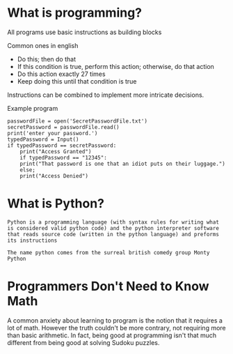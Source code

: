 #  What is programming?
All programs use basic instructions as building blocks

Common ones in english
- Do this; then do that
- If this condition is true, perform this action; otherwise, do that action
- Do this action exactly 27 times
- Keep doing this until that condition is true

Instructions can be combined to implement more intricate decisions.

Example program
```
passwordFile = open('SecretPasswordFile.txt')
secretPassword = passwordFile.read()
print('enter your password.')
typedPassword = Input()
if typedPassword == secretPassword:
	print("Access Granted")
	if typedPassword == "12345":
	print("That password is one that an idiot puts on their luggage.")
	else;
	print("Access Denied")
 ```

# What is Python?
	Python is a programming language (with syntax rules for writing what is considered valid python code) and the python interpreter software that reads source code (written in the python language) and preforms its instructions

	The name python comes from the surreal british comedy group Monty Python
 
# Programmers Don't Need to Know Math
A common anxiety about learning to program is the notion that it requires a lot of math. However the truth couldn't be more contrary, not requiring more than basic arithmetic. In fact, being good at programming isn't that much different from being good at solving Sudoku puzzles. 